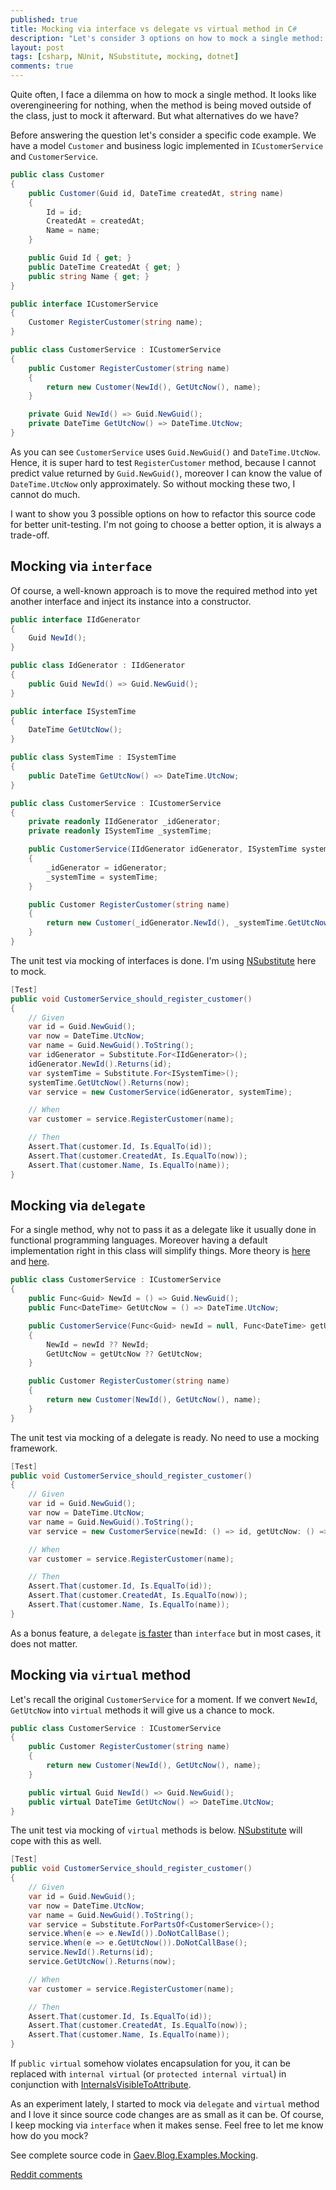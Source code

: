 ```yaml
---
published: true
title: Mocking via interface vs delegate vs virtual method in C#
description: "Let's consider 3 options on how to mock a single method: interface, delegate, virtual method"
layout: post
tags: [csharp, NUnit, NSubstitute, mocking, dotnet]
comments: true
---
```


Quite often, I face a dilemma on how to mock a single method. It looks like overengineering for nothing, when the method is being moved outside of the class, just to mock it afterward. But what alternatives do we have? 

Before answering the question let's consider a specific code example. We have a model `Customer` and business logic implemented in `ICustomerService` and `CustomerService`.

```c#
public class Customer
{
    public Customer(Guid id, DateTime createdAt, string name)
    {
        Id = id;
        CreatedAt = createdAt;
        Name = name;
    }

    public Guid Id { get; }
    public DateTime CreatedAt { get; }
    public string Name { get; }
}

public interface ICustomerService
{
    Customer RegisterCustomer(string name);
}

public class CustomerService : ICustomerService
{
    public Customer RegisterCustomer(string name)
    {
        return new Customer(NewId(), GetUtcNow(), name);
    }

    private Guid NewId() => Guid.NewGuid();
    private DateTime GetUtcNow() => DateTime.UtcNow;
}
```

As you can see `CustomerService` uses `Guid.NewGuid()` and `DateTime.UtcNow`. Hence, it is super hard to test `RegisterCustomer` method, because I cannot predict value returned by `Guid.NewGuid()`, moreover I can know the value of `DateTime.UtcNow` only approximately. So without mocking these two, I cannot do much. 

I want to show you 3 possible options on how to refactor this source code for better unit-testing. I'm not going to choose a better option, it is always a trade-off.

## Mocking via `interface`

Of course, a well-known approach is to move the required method into yet another interface and inject its instance into a constructor.

```c#
public interface IIdGenerator
{
    Guid NewId();
}

public class IdGenerator : IIdGenerator
{
    public Guid NewId() => Guid.NewGuid();
}

public interface ISystemTime
{
    DateTime GetUtcNow();
}

public class SystemTime : ISystemTime
{
    public DateTime GetUtcNow() => DateTime.UtcNow;
}

public class CustomerService : ICustomerService
{
    private readonly IIdGenerator _idGenerator;
    private readonly ISystemTime _systemTime;

    public CustomerService(IIdGenerator idGenerator, ISystemTime systemTime)
    {
        _idGenerator = idGenerator;
        _systemTime = systemTime;
    }

    public Customer RegisterCustomer(string name)
    {
        return new Customer(_idGenerator.NewId(), _systemTime.GetUtcNow(), name);
    }
}
```

The unit test via mocking of interfaces is done. I'm using [NSubstitute](https://nsubstitute.github.io/) here to mock.

```c#
[Test]
public void CustomerService_should_register_customer()
{
    // Given
    var id = Guid.NewGuid();
    var now = DateTime.UtcNow;
    var name = Guid.NewGuid().ToString();
    var idGenerator = Substitute.For<IIdGenerator>();
    idGenerator.NewId().Returns(id);
    var systemTime = Substitute.For<ISystemTime>();
    systemTime.GetUtcNow().Returns(now);
    var service = new CustomerService(idGenerator, systemTime);

    // When
    var customer = service.RegisterCustomer(name);

    // Then
    Assert.That(customer.Id, Is.EqualTo(id));
    Assert.That(customer.CreatedAt, Is.EqualTo(now));
    Assert.That(customer.Name, Is.EqualTo(name));
}
```

## Mocking via `delegate`

For a single method, why not to pass it as a delegate like it usually done in functional programming languages. Moreover having a default implementation right in this class will simplify things. More theory is [here](https://softwareengineering.stackexchange.com/a/345490) and [here](https://stackoverflow.com/a/28644831/1400547).  

```c#
public class CustomerService : ICustomerService
{
    public Func<Guid> NewId = () => Guid.NewGuid();
    public Func<DateTime> GetUtcNow = () => DateTime.UtcNow;

    public CustomerService(Func<Guid> newId = null, Func<DateTime> getUtcNow = null)
    {
        NewId = newId ?? NewId;
        GetUtcNow = getUtcNow ?? GetUtcNow;
    }

    public Customer RegisterCustomer(string name)
    {
        return new Customer(NewId(), GetUtcNow(), name);
    }
}
```

The unit test via mocking of a delegate is ready. No need to use a mocking framework.

```c#
[Test]
public void CustomerService_should_register_customer()
{
    // Given
    var id = Guid.NewGuid();
    var now = DateTime.UtcNow;
    var name = Guid.NewGuid().ToString();
    var service = new CustomerService(newId: () => id, getUtcNow: () => now);

    // When
    var customer = service.RegisterCustomer(name);

    // Then
    Assert.That(customer.Id, Is.EqualTo(id));
    Assert.That(customer.CreatedAt, Is.EqualTo(now));
    Assert.That(customer.Name, Is.EqualTo(name));
}
```

As a bonus feature, a `delegate` [is faster](https://stackoverflow.com/a/2082895/1400547) than `interface` but in most cases, it does not matter.

## Mocking via `virtual` method

Let's recall the original `CustomerService` for a moment. If we convert `NewId`, `GetUtcNow` into `virtual` methods it will give us a chance to mock.

```c#
public class CustomerService : ICustomerService
{
    public Customer RegisterCustomer(string name)
    {
        return new Customer(NewId(), GetUtcNow(), name);
    }

    public virtual Guid NewId() => Guid.NewGuid();
    public virtual DateTime GetUtcNow() => DateTime.UtcNow;
}
```

The unit test via mocking of `virtual` methods is below. [NSubstitute](https://nsubstitute.github.io/) will cope with this as well.

```c#
[Test]
public void CustomerService_should_register_customer()
{
    // Given
    var id = Guid.NewGuid();
    var now = DateTime.UtcNow;
    var name = Guid.NewGuid().ToString();
    var service = Substitute.ForPartsOf<CustomerService>();
    service.When(e => e.NewId()).DoNotCallBase();
    service.When(e => e.GetUtcNow()).DoNotCallBase();
    service.NewId().Returns(id);
    service.GetUtcNow().Returns(now);

    // When
    var customer = service.RegisterCustomer(name);

    // Then
    Assert.That(customer.Id, Is.EqualTo(id));
    Assert.That(customer.CreatedAt, Is.EqualTo(now));
    Assert.That(customer.Name, Is.EqualTo(name));
}
```

If `public virtual` somehow violates encapsulation for you, it can be replaced with `internal virtual` (or `protected internal virtual`) in conjunction with [InternalsVisibleToAttribute](https://docs.microsoft.com/en-us/dotnet/api/system.runtime.compilerservices.internalsvisibletoattribute).

As an experiment lately, I started to mock via `delegate` and `virtual` method and I love it since source code changes are as small as it can be. Of course, I keep mocking via `interface` when it makes sense. Feel free to let me know how do you mock?

See complete source code in [Gaev.Blog.Examples.Mocking](https://github.com/gaevoy/Gaev.Blog.Examples/tree/2.5.1/Gaev.Blog.Examples.Mocking).

[Reddit comments](https://www.reddit.com/r/programming/comments/cx5qyh/mocking_via_interface_vs_delegate_vs_virtual/)